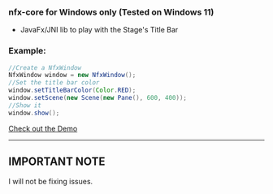 ### nfx-core for Windows only (Tested on Windows 11)


* JavaFx/JNI lib to play with the Stage's Title Bar

### Example:

```java
//Create a NfxWindow
NfxWindow window = new NfxWindow();
//Set the title bar color
window.setTitleBarColor(Color.RED);
window.setScene(new Scene(new Pane(), 600, 400));
//Show it
window.show();
```

[Check out the Demo](demo/src/main/java/xss/it/demo/Demo.java)

***
## IMPORTANT NOTE

I will not be fixing issues.
